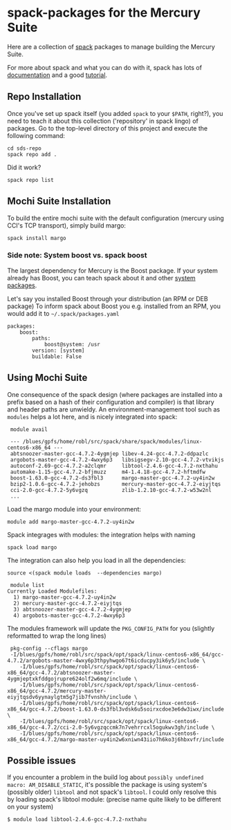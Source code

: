 # spack-packages for the Mercury Suite

Here are a collection of [spack](https://spack.io/)  packages to manage
building the Mercury Suite.

For more about spack and what you can do with it, spack has lots of
[documentation](https://spack.readthedocs.io/en/latest/) and a good
[tutorial](https://spack.readthedocs.io/en/latest/tutorial_sc16.html).

## Repo Installation

Once you've set up spack itself (you added `spack` to your `$PATH`, right?),
 you need to teach it about this collection
('repository' in spack lingo) of packages.  Go to the top-level directory of
this project and execute the following command:

    cd sds-repo
    spack repo add .

Did it work?

    spack repo list

## Mochi Suite Installation

To build the entire mochi suite with the default configuration (mercury using
CCI's TCP transport), simply build margo:

    spack install margo


### Side note: System boost vs. spack boost

The largest dependency for Mercury is the Boost package.  If your system
already has Boost, you can teach spack about it and other
[system packages](https://spack.readthedocs.io/en/latest/getting_started.html#system-packages).

Let's say you installed Boost through your distribution (an RPM or DEB package)
To inform spack about Boost you e.g. installed from an RPM, you would add it to
`~/.spack/packages.yaml`

```
packages:
    boost:
        paths:
            boost@system: /usr
        version: [system]
        buildable: False
```

## Using Mochi Suite

One consequence of the spack design (where packages are installed into a prefix
based on a hash of their configuration and compiler) is that library and header
paths are unwieldy.  An environment-management tool such as `modules` helps a
lot here, and is nicely integrated into spack:

```
 module avail

 --- /blues/gpfs/home/robl/src/spack/share/spack/modules/linux-centos6-x86_64 ---
 abtsnoozer-master-gcc-4.7.2-4ygmjep libev-4.24-gcc-4.7.2-ddpazlc
 argobots-master-gcc-4.7.2-4wxy6p3   libsigsegv-2.10-gcc-4.7.2-vtvikjs
 autoconf-2.69-gcc-4.7.2-a2clqmr     libtool-2.4.6-gcc-4.7.2-nxthahu
 automake-1.15-gcc-4.7.2-bfjmuzz     m4-1.4.18-gcc-4.7.2-hftmdfw
 boost-1.63.0-gcc-4.7.2-ds3fbl3      margo-master-gcc-4.7.2-uy4in2w
 bzip2-1.0.6-gcc-4.7.2-jehobzs       mercury-master-gcc-4.7.2-eiyjtqs
 cci-2.0-gcc-4.7.2-5y6vgzq           zlib-1.2.10-gcc-4.7.2-w53w2nl
 ...
```

Load the margo module into your environment:

    module add margo-master-gcc-4.7.2-uy4in2w

Spack integrages with modules: the integration helps with naming

    spack load margo

The integration can also help you load in all the dependencies:

    source <(spack module loads  --dependencies margo)

```
 module list
Currently Loaded Modulefiles:
  1) margo-master-gcc-4.7.2-uy4in2w
  2) mercury-master-gcc-4.7.2-eiyjtqs
  3) abtsnoozer-master-gcc-4.7.2-4ygmjep
  4) argobots-master-gcc-4.7.2-4wxy6p3
```

The modules framework will update the `PKG_CONFIG_PATH` for you (slightly reformatted to wrap the long lines)

```
 pkg-config --cflags margo
 -I/blues/gpfs/home/robl/src/spack/opt/spack/linux-centos6-x86_64/gcc-4.7.2/argobots-master-4wxy6p3thpyhwgo67t6icducpy3ik6y5/include \
 	-I/blues/gpfs/home/robl/src/spack/opt/spack/linux-centos6-x86_64/gcc-4.7.2/abtsnoozer-master-4ygmjeptxkfddgojrupre624olf2w6mq/include \
	-I/blues/gpfs/home/robl/src/spack/opt/spack/linux-centos6-x86_64/gcc-4.7.2/mercury-master-eiyjtqsdv6yynaylgtm5g7jib7fvnshh/include \
	-I/blues/gpfs/home/robl/src/spack/opt/spack/linux-centos6-x86_64/gcc-4.7.2/boost-1.63.0-ds3fbl3vdsk6u5soirxcdoe3e6dw3iwx/include \
	-I/blues/gpfs/home/robl/src/spack/opt/spack/linux-centos6-x86_64/gcc-4.7.2/cci-2.0-5y6vgzqccmk7n7vehrrcxl5ogukwv3gh/include \
	-I/blues/gpfs/home/robl/src/spack/opt/spack/linux-centos6-x86_64/gcc-4.7.2/margo-master-uy4in2w6xniwn43iio7h6ko3j6hbxvfr/include
 ```

## Possible issues

If you encounter a problem in the build log about `possibly undefined macro:
AM_DISABLE_STATIC`, it's possible the package is using system's (possibly
older) `libtool` and not spack's `libtool`.  I could only resolve this by
loading spack's libtool module: (precise name quite likely to be different on
your system)

    $ module load libtool-2.4.6-gcc-4.7.2-nxthahu

